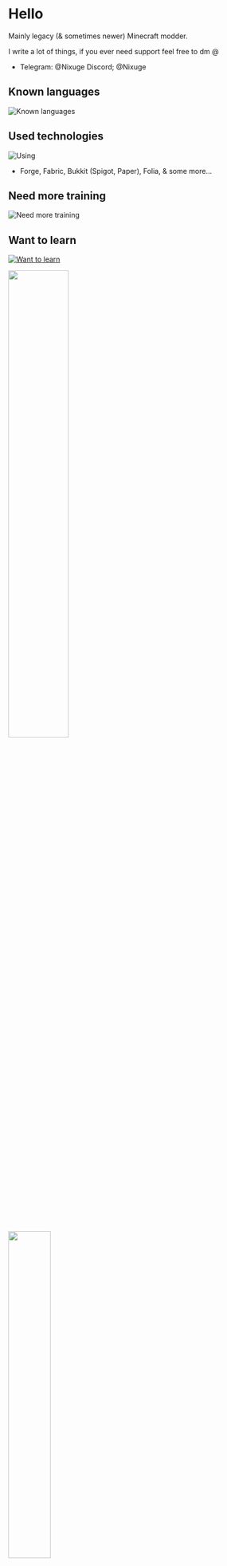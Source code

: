 # Hello
Mainly legacy (& sometimes newer) Minecraft modder.

I write a lot of things, if you ever need support feel free to dm @ 
- Telegram: @Nixuge
 Discord; @Nixuge

## Known languages
![Known languages](https://skillicons.dev/icons?i=java,python,typescript,js,vuejs,html,css,cs,bash)

## Used technologies
![Using](https://skillicons.dev/icons?i=linux,vscode,idea,github,git,docker,vim,gradle,nginx,cloudflare,vite,vercel,selenium,postgres,sqlite,ps)
+ Forge, Fabric, Bukkit (Spigot, Paper), Folia, & some more...

## Need more training
![Need more training](https://skillicons.dev/icons?i=rust,unity)

## Want to learn
[![Want to learn](https://skillicons.dev/icons?i=tauri,swift,wasm,cpp,qt)](f://thanks_to_skillicons.dev_for_the_icons)



<p>
<img align="center" src=https://github-readme-stats-rust-kappa.vercel.app/api?username=Nixuge&theme=tokyonight&show_icons=true&count_private=true&custom_title=Nixuge's%20Stats%20-%20Last%201%20Year width="49%">
<br><br>
<img align="center" src=https://github-readme-stats-rust-kappa.vercel.app/api/top-langs/?username=Nixuge&theme=tokyonight&langs_count=10&layout=compact width="41%">
<br><br>
<img align="center"src=https://github-readme-stats-rust-kappa.vercel.app/api/wakatime?username=Nixuge&theme=tokyonight max-width="41%">
</p>

# Hello 2
### I did some things you can see [here](https://github.com/Nixuge?tab=repositories)  
### I like Python & Rust & sometimes Java
<b>Javascript can eventually be funny</b>  
### I do a bunch of random things from training & mc plugins to websites that got me winning a random official national contest

### Everything in bold bc i'm kinda blind
